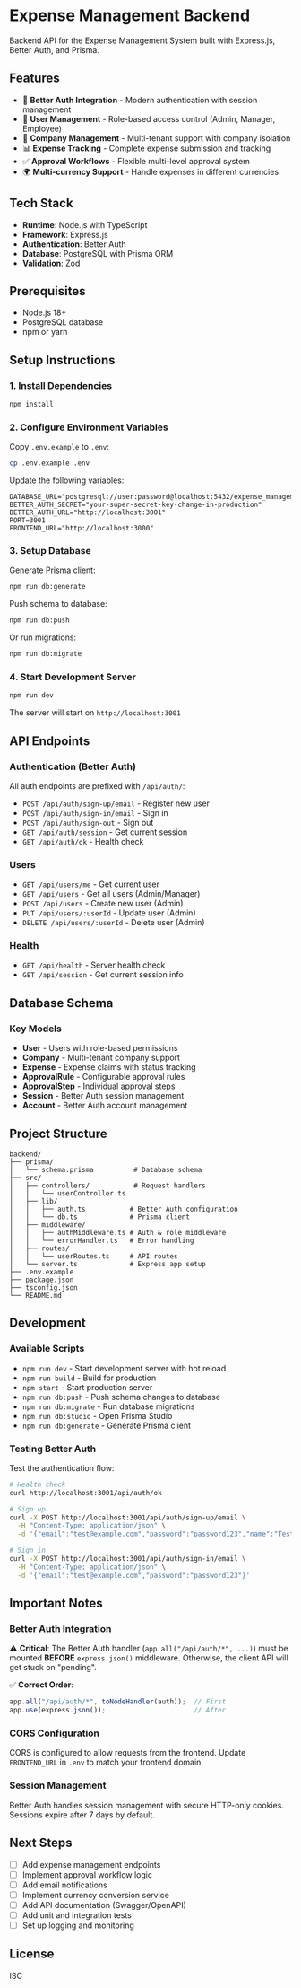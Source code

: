 # Expense Management Backend

Backend API for the Expense Management System built with Express.js, Better Auth, and Prisma.

## Features

- 🔐 **Better Auth Integration** - Modern authentication with session management
- 👥 **User Management** - Role-based access control (Admin, Manager, Employee)
- 💼 **Company Management** - Multi-tenant support with company isolation
- 📊 **Expense Tracking** - Complete expense submission and tracking
- ✅ **Approval Workflows** - Flexible multi-level approval system
- 🌍 **Multi-currency Support** - Handle expenses in different currencies

## Tech Stack

- **Runtime**: Node.js with TypeScript
- **Framework**: Express.js
- **Authentication**: Better Auth
- **Database**: PostgreSQL with Prisma ORM
- **Validation**: Zod

## Prerequisites

- Node.js 18+ 
- PostgreSQL database
- npm or yarn

## Setup Instructions

### 1. Install Dependencies

```bash
npm install
```

### 2. Configure Environment Variables

Copy `.env.example` to `.env`:

```bash
cp .env.example .env
```

Update the following variables:

```env
DATABASE_URL="postgresql://user:password@localhost:5432/expense_management"
BETTER_AUTH_SECRET="your-super-secret-key-change-in-production"
BETTER_AUTH_URL="http://localhost:3001"
PORT=3001
FRONTEND_URL="http://localhost:3000"
```

### 3. Setup Database

Generate Prisma client:

```bash
npm run db:generate
```

Push schema to database:

```bash
npm run db:push
```

Or run migrations:

```bash
npm run db:migrate
```

### 4. Start Development Server

```bash
npm run dev
```

The server will start on `http://localhost:3001`

## API Endpoints

### Authentication (Better Auth)

All auth endpoints are prefixed with `/api/auth/`:

- `POST /api/auth/sign-up/email` - Register new user
- `POST /api/auth/sign-in/email` - Sign in
- `POST /api/auth/sign-out` - Sign out
- `GET /api/auth/session` - Get current session
- `GET /api/auth/ok` - Health check

### Users

- `GET /api/users/me` - Get current user
- `GET /api/users` - Get all users (Admin/Manager)
- `POST /api/users` - Create new user (Admin)
- `PUT /api/users/:userId` - Update user (Admin)
- `DELETE /api/users/:userId` - Delete user (Admin)

### Health

- `GET /api/health` - Server health check
- `GET /api/session` - Get current session info

## Database Schema

### Key Models

- **User** - Users with role-based permissions
- **Company** - Multi-tenant company support
- **Expense** - Expense claims with status tracking
- **ApprovalRule** - Configurable approval rules
- **ApprovalStep** - Individual approval steps
- **Session** - Better Auth session management
- **Account** - Better Auth account management

## Project Structure

```
backend/
├── prisma/
│   └── schema.prisma          # Database schema
├── src/
│   ├── controllers/           # Request handlers
│   │   └── userController.ts
│   ├── lib/
│   │   ├── auth.ts           # Better Auth configuration
│   │   └── db.ts             # Prisma client
│   ├── middleware/
│   │   ├── authMiddleware.ts # Auth & role middleware
│   │   └── errorHandler.ts   # Error handling
│   ├── routes/
│   │   └── userRoutes.ts     # API routes
│   └── server.ts             # Express app setup
├── .env.example
├── package.json
├── tsconfig.json
└── README.md
```

## Development

### Available Scripts

- `npm run dev` - Start development server with hot reload
- `npm run build` - Build for production
- `npm start` - Start production server
- `npm run db:push` - Push schema changes to database
- `npm run db:migrate` - Run database migrations
- `npm run db:studio` - Open Prisma Studio
- `npm run db:generate` - Generate Prisma client

### Testing Better Auth

Test the authentication flow:

```bash
# Health check
curl http://localhost:3001/api/auth/ok

# Sign up
curl -X POST http://localhost:3001/api/auth/sign-up/email \
  -H "Content-Type: application/json" \
  -d '{"email":"test@example.com","password":"password123","name":"Test User"}'

# Sign in
curl -X POST http://localhost:3001/api/auth/sign-in/email \
  -H "Content-Type: application/json" \
  -d '{"email":"test@example.com","password":"password123"}'
```

## Important Notes

### Better Auth Integration

⚠️ **Critical**: The Better Auth handler (`app.all("/api/auth/*", ...)`) must be mounted **BEFORE** `express.json()` middleware. Otherwise, the client API will get stuck on "pending".

✅ **Correct Order**:
```typescript
app.all("/api/auth/*", toNodeHandler(auth));  // First
app.use(express.json());                      // After
```

### CORS Configuration

CORS is configured to allow requests from the frontend. Update `FRONTEND_URL` in `.env` to match your frontend domain.

### Session Management

Better Auth handles session management with secure HTTP-only cookies. Sessions expire after 7 days by default.

## Next Steps

- [ ] Add expense management endpoints
- [ ] Implement approval workflow logic
- [ ] Add email notifications
- [ ] Implement currency conversion service
- [ ] Add API documentation (Swagger/OpenAPI)
- [ ] Add unit and integration tests
- [ ] Set up logging and monitoring

## License

ISC
